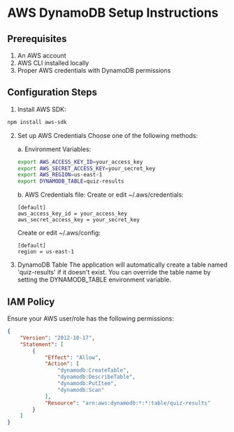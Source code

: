 # AWS DynamoDB Setup Instructions

## Prerequisites
1. An AWS account
2. AWS CLI installed locally
3. Proper AWS credentials with DynamoDB permissions

## Configuration Steps

1. Install AWS SDK:
```bash
npm install aws-sdk
```

2. Set up AWS Credentials
   Choose one of the following methods:

   a. Environment Variables:
   ```bash
   export AWS_ACCESS_KEY_ID=your_access_key
   export AWS_SECRET_ACCESS_KEY=your_secret_key
   export AWS_REGION=us-east-1
   export DYNAMODB_TABLE=quiz-results
   ```

   b. AWS Credentials file:
   Create or edit ~/.aws/credentials:
   ```
   [default]
   aws_access_key_id = your_access_key
   aws_secret_access_key = your_secret_key
   ```

   Create or edit ~/.aws/config:
   ```
   [default]
   region = us-east-1
   ```

3. DynamoDB Table
   The application will automatically create a table named 'quiz-results' if it doesn't exist.
   You can override the table name by setting the DYNAMODB_TABLE environment variable.

## IAM Policy
Ensure your AWS user/role has the following permissions:
```json
{
    "Version": "2012-10-17",
    "Statement": [
        {
            "Effect": "Allow",
            "Action": [
                "dynamodb:CreateTable",
                "dynamodb:DescribeTable",
                "dynamodb:PutItem",
                "dynamodb:Scan"
            ],
            "Resource": "arn:aws:dynamodb:*:*:table/quiz-results"
        }
    ]
}
```
